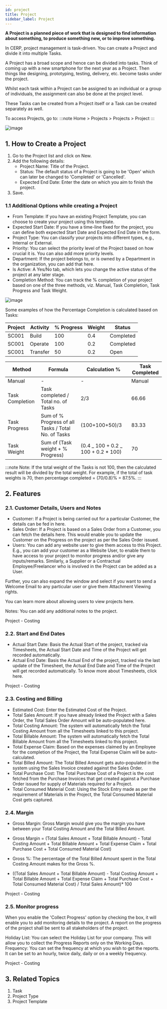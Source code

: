 ```yaml
---
id: project
title: Project
sidebar_label: Project
---
```


**A Project is a planned piece of work that is designed to find information about something, to produce something new, or to improve something.**

In CERP, project management is task-driven. You can create a Project and divide it into multiple Tasks.

A Project has a broad scope and hence can be divided into tasks. Think of coming up with a new smartphone for the next year as a Project. Then things like designing, prototyping, testing, delivery, etc. become tasks under the project.

Whilst each task within a Project can be assigned to an individual or a group of individuals, the assignment can also be done at the project level.

These Tasks can be created from a Project itself or a Task can be created separately as well.

To access Projects, go to:
:::note
Home > Projects > Projects > Project
:::

![image](images/image.jpg)

## 1. How to Create a Project

1. Go to the Project list and click on New.
1. Add the following details:
   - Project Name: Title of the Project.
   - Status: The default status of a Project is going to be 'Open' which can later be changed to 'Completed' or 'Cancelled'.
   - Expected End Date: Enter the date on which you aim to finish the project.
1. Save.

### 1.1 Additional Options while creating a Project

- From Template: If you have an existing Project Template, you can choose to create your project using this template.
- Expected Start Date: If you have a time-line fixed for the project, you can define both expected Start Date and Expected End Date in the form.
- Project Type: You can classify your projects into different types, e.g., Internal or External.
- Priority: You can select the priority level of the Project based on how crucial it is. You can also add more priority levels.
- Department: If the project belongs to, or is owned by a Department in the organization, you can add that here.
- Is Active: A Yes/No tab, which lets you change the active status of the project at any later stage.
- Completion Method: You can track the % completion of your project based on one of the three methods, viz. Manual, Task Completion, Task Progress and Task Weight.

![image](images/image.jpg)

Some examples of how the Percentage Completion is calculated based on Tasks:

| Project | Activity | % Progress | Weight | Status    |
| ------- | -------- | ---------- | ------ | --------- |
| SC001   | Build    | 100        | 0.4    | Completed |
| SC001   | Operate  | 100        | 0.2    | Completed |
| SC001   | Transfer | 50         | 0.2    | Open      |

| Method          | Formula                                             | Calculation %                        | Task Completed |
| --------------- | --------------------------------------------------- | ------------------------------------ | -------------- |
| Manual          | -                                                   | -                                    | Manual         |
| Task Completion | Task completed / Total no. of Tasks                 | 2/3                                  | 66.66          |
| Task Progress   | Sum of % Progress of all Tasks / Total No. of Tasks | (100+100+50)/3                       | 83.33          |
| Task Weight     | Sum of (Task weight + % Progress)                   | (0.4 _ 100 + 0.2 _ 100 + 0.2 \* 100) | 70             |

:::note
Note: If the total weight of the Tasks is not 100, then the calculated result will be divided by the total weight. For example, if the total of task weights is 70, then percentage completed = (70/0.8)% = 87.5%.
:::

## 2. Features

### 2.1. Customer Details, Users and Notes

- Customer: If a Project is being carried out for a particular Customer, the details can be fed in here.
- Sales Order: If a Project is based on a Sales Order from a Customer, you can fetch the details here. This would enable you to update the Customer on the Progress on the project as per the Sales Order issued.
- Users: You can add any website user to give them access to this Project. E.g., you can add your customer as a Website User, to enable them to have access to your project to monitor progress and/or give any inputs/remarks. Similarly, a Supplier or a Contractual Employee/Freelancer who is involved in the Project can be added as a User.

Further, you can also expand the window and select if you want to send a Welcome Email to any particular user or give them Attachment Viewing rights.

You can learn more about allowing users to view projects here.

Notes: You can add any additional notes to the project.

Project - Costing

### 2.2. Start and End Dates

- Actual Start Date: Basis the Actual Start of the project, tracked via Timesheets, the Actual Start Date and Time of the Project will get recorded automatically.
- Actual End Date: Basis the Actual End of the project, tracked via the last update of the Timesheet, the Actual End Date and Time of the Project will get recorded automatically. To know more about Timesheets, click here.

Project - Costing

### 2.3. Costing and Billing

- Estimated Cost: Enter the Estimated Cost of the Project.
- Total Sales Amount: If you have already linked the Project with a Sales Order, the Total Sales Order Amount will be auto-populated here.
- Total Costing Amount: The system will automatically fetch the Total Costing Amount from all the Timesheets linked to this project.
- Total Billable Amount: The system will automatically fetch the Total Billable Amount from all the Timesheets linked to this project.
- Total Expense Claim: Based on the expenses claimed by an Employee for the completion of the Project, the Total Expense Claim will be auto-calculated.
- Total Billed Amount: The Total Billed Amount gets auto-populated in the system using the Sales Invoice created against the Sales Order.
- Total Purchase Cost: The Total Purchase Cost of a Project is the cost fetched from the Purchase Invoices that get created against a Purchase Order issued for supply of Materials required for a Project.
- Total Consumed Material Cost: Using the Stock Entry made as per the requirement of Materials in the Project, the Total Consumed Material Cost gets captured.

### 2.4. Margin

- Gross Margin: Gross Margin would give you the margin you have between your Total Costing Amount and the Total Billed Amount.

- Gross Margin = (Total Sales Amount + Total Billable Amount) - Total Costing Amount + Total Billable Amount + Total Expense Claim + Total Purchase Cost + Total Consumed Material Cost)

- Gross %: The percentage of the Total Billed Amount spent in the Total Costing Amount makes for the Gross %.

- ((Total Sales Amount + Total Billable Amount) - Total Costing Amount + Total Billable Amount + Total Expense Claim + Total Purchase Cost + Total Consumed Material Cost) / Total Sales Amount)\* 100

Project - Costing

### 2.5. Monitor progress

When you enable the 'Collect Progress' option by checking the box, it will enable you to add monitoring details to the project. A report on the progress of the project shall be sent to all stakeholders of the project.

Holiday List: You can select the Holiday List for your company. This will allow you to collect the Progress Reports only on the Working Days.
Frequency: You can set the frequency at which you wish to get the reports. It can be set to an hourly, twice daily, daily or on a weekly frequency.

Project - Costing

## 3. Related Topics

1. Task
1. Project Type
1. Project Template
